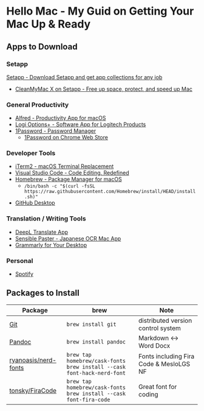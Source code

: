 # Hello Mac - My Guid on Getting Your Mac Up & Ready

## Apps to Download

### Setapp
[Setapp - Download Setapp and get app collections for any job](https://setapp.com/download)
* [CleanMyMac X on Setapp - Free up space, protect, and speed up Mac](https://setapp.com/apps/cleanmymac)

### General Productivity
* [Alfred - Productivity App for macOS](https://www.alfredapp.com/)
* [Logi Options+ - Software App for Logitech Products](https://www.logitech.com/en-us/software/logi-options-plus.html)
* [1Password - Password Manager](https://1password.com/downloads/mac/)
  * [1Password on Chrome Web Store](https://chrome.google.com/webstore/detail/1password-%E2%80%93-password-mana/aeblfdkhhhdcdjpifhhbdiojplfjncoa)

### Developer Tools
* [iTerm2 - macOS Terminal Replacement](https://iterm2.com/index.html)
* [Visual Studio Code - Code Editing. Redefined](https://code.visualstudio.com/)
* [Homebrew - Package Manager for macOS](https://brew.sh/)
  * `/bin/bash -c "$(curl -fsSL https://raw.githubusercontent.com/Homebrew/install/HEAD/install.sh)"`
* [GitHub Desktop](https://desktop.github.com/)

### Translation / Writing Tools
* [DeepL Translate App](https://www.deepl.com/en/app/)
* [Sensible Paster - Japanese OCR Mac App](https://apps.apple.com/us/app/sensible-paster/id1553906835?mt=12)
* [Grammarly for Your Desktop](https://www.grammarly.com/desktop)

### Personal
* [Spotify](https://www.spotify.com/download/mac/)

## Packages to Install

| Package                                                         | brew                                                                        | Note                                    |
| --------------------------------------------------------------- | --------------------------------------------------------------------------- | --------------------------------------- |
| [Git](https://git-scm.com/)                                     | `brew install git`                                                          | distributed version control system      |
| [Pandoc](https://pandoc.org/)                                   | `brew install pandoc`                                                       | Markdown ↔︎ Word Docx                    |
| [ryanoasis/nerd-fonts](https://github.com/ryanoasis/nerd-fonts) | `brew tap homebrew/cask-fonts`<br>`brew install --cask font-hack-nerd-font` | Fonts including Fira Code & MesloLGS NF |
| [tonsky/FiraCode](https://github.com/tonsky/FiraCode)           | `brew tap homebrew/cask-fonts`<br>`brew install --cask font-fira-code`      | Great font for coding                   |
